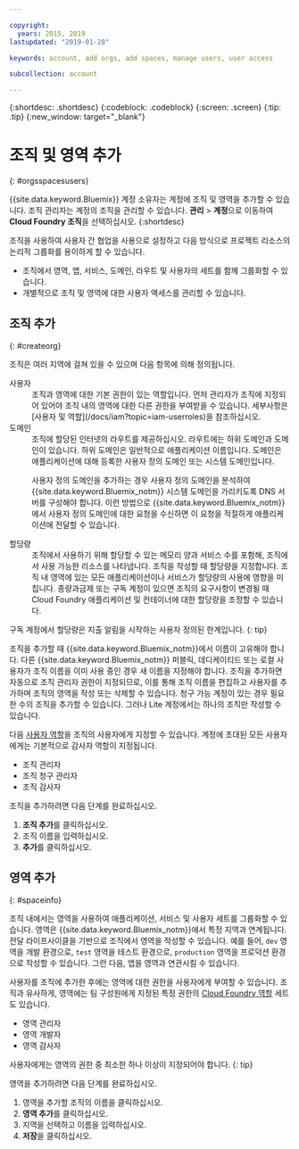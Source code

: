 ```yaml
---

copyright:
  years: 2015, 2019
lastupdated: "2019-01-28"

keywords: account, add orgs, add spaces, manage users, user access

subcollection: account

---
```


{:shortdesc: .shortdesc}
{:codeblock: .codeblock}
{:screen: .screen}
{:tip: .tip}
{:new_window: target="_blank"}

# 조직 및 영역 추가
{: #orgsspacesusers}

{{site.data.keyword.Bluemix}} 계정 소유자는 계정에 조직 및 영역을 추가할 수 있습니다. 조직 관리자는 계정의 조직을 관리할 수 있습니다. **관리** > **계정**으로 이동하여 **Cloud Foundry 조직**을 선택하십시오.
{:shortdesc}

조직을 사용하여 사용자 간 협업을 사용으로 설정하고 다음 방식으로 프로젝트 리소스의 논리적 그룹화를 용이하게 할 수 있습니다.

   * 조직에서 영역, 앱, 서비스, 도메인, 라우트 및 사용자의 세트를 함께 그룹화할 수 있습니다.
   * 개별적으로 조직 및 영역에 대한 사용자 액세스를 관리할 수 있습니다.

## 조직 추가
{: #createorg}

조직은 여러 지역에 걸쳐 있을 수 있으며 다음 항목에 의해 정의됩니다.

<dl>
<dt>사용자</dt>
<dd>조직과 영역에 대한 기본 권한이 있는 역할입니다. 먼저 관리자가 조직에 지정되어 있어야 조직 내의 영역에 대한 다른 권한을 부여받을 수 있습니다. 세부사항은 [사용자 및 역할](/docs/iam?topic=iam-userroles)을 참조하십시오.</dd>
<dt>도메인</dt>
<dd>조직에 할당된 인터넷의 라우트를 제공하십시오. 라우트에는 하위 도메인과 도메인이 있습니다. 하위 도메인은 일반적으로 애플리케이션 이름입니다. 도메인은 애플리케이션에 대해 등록한 사용자 정의 도메인 또는 시스템 도메인입니다.<br/>
<p>사용자 정의 도메인을 추가하는 경우 사용자 정의 도메인을 분석하여 {{site.data.keyword.Bluemix_notm}} 시스템 도메인을 가리키도록 DNS 서버를 구성해야 합니다. 이런 방법으로 {{site.data.keyword.Bluemix_notm}}에서 사용자 정의 도메인에 대한 요청을 수신하면 이 요청을 적절하게 애플리케이션에 전달할 수 있습니다.</p></dd>
<dt>할당량</dt>
<dd>조직에서 사용하기 위해 할당할 수 있는 메모리 양과 서비스 수를 포함해, 조직에서 사용 가능한 리소스를 나타냅니다. 조직을 작성할 때 할당량을 지정합니다. 조직 내 영역에 있는 모든 애플리케이션이나 서비스가 할당량의 사용에 영향을 미칩니다. 종량과금제 또는 구독 계정이 있으면 조직의 요구사항이 변경될 때 Cloud Foundry 애플리케이션 및 컨테이너에 대한 할당량을 조정할 수 있습니다.</dd>
</dl>

구독 계정에서 할당량은 지출 알림을 시작하는 사용자 정의된 한계입니다.
{: tip}

조직을 추가할 때 {{site.data.keyword.Bluemix_notm}}에서 이름이 고유해야 합니다. 다른 {{site.data.keyword.Bluemix_notm}} 퍼블릭, 데디케이티드 또는 로컬 사용자가 조직 이름을 이미 사용 중인 경우 새 이름을 지정해야 합니다. 조직을 추가하면 자동으로 조직 관리자 권한이 지정되므로, 이를 통해 조직 이름을 편집하고 사용자를 추가하며 조직의 영역을 작성 또는 삭제할 수 있습니다. 청구 가능 계정이 있는 경우 필요한 수의 조직을 추가할 수 있습니다. 그러나 Lite 계정에서는 하나의 조직만 작성할 수 있습니다.

다음 [사용자 역할](/docs/iam?topic=iam-userroles)을 조직의 사용자에게 지정할 수 있습니다. 계정에 초대된 모든 사용자에게는 기본적으로 감사자 역할이 지정됩니다.

   * 조직 관리자
   * 조직 청구 관리자
   * 조직 감사자

조직을 추가하려면 다음 단계를 완료하십시오.

  1. **조직 추가**를 클릭하십시오.
  2. 조직 이름을 입력하십시오.  
  3. **추가**를 클릭하십시오.

<!-- Add info on Manage infrastructure option under a space -->

## 영역 추가
{: #spaceinfo}

조직 내에서는 영역을 사용하여 애플리케이션, 서비스 및 사용자 세트를 그룹화할 수 있습니다. 영역은 {{site.data.keyword.Bluemix_notm}}에서 특정 지역과 연계됩니다. 전달 라이프사이클을 기반으로 조직에서 영역을 작성할 수 있습니다. 예를 들어, `dev` 영역을 개발 환경으로, `test` 영역을 테스트 환경으로, `production` 영역을 프로덕션 환경으로 작성할 수 있습니다. 그런 다음, 앱을 영역과 연관시킬 수 있습니다.

사용자를 조직에 추가한 후에는 영역에 대한 권한을 사용자에게 부여할 수 있습니다. 조직과 유사하게, 영역에는 팀 구성원에게 지정된 특정 권한의 [Cloud Foundry 역할](/docs/iam?topic=iam-cfroles) 세트도 있습니다.

  * 영역 관리자
  * 영역 개발자
  * 영역 감사자

사용자에게는 영역의 권한 중 최소한 하나 이상이 지정되어야 합니다.
{: tip}

영역을 추가하려면 다음 단계를 완료하십시오.

  1. 영역을 추가할 조직의 이름을 클릭하십시오.
  2. **영역 추가**를 클릭하십시오.
  3. 지역을 선택하고 이름을 입력하십시오.
  4. **저장**을 클릭하십시오.
